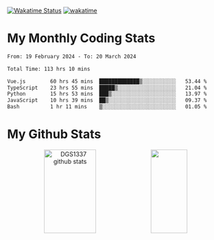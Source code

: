 [![Wakatime Status](https://github.com/noopurphalak/noopurphalak/workflows/wakatime-status-update/badge.svg)](https://github.com/noopurphalak/noopurphalak/actions/workflows/main.yml)
[![wakatime](https://wakatime.com/badge/user/80ace140-ef40-4fdd-b8ed-f3be3d2e1aea.svg)](https://wakatime.com/@80ace140-ef40-4fdd-b8ed-f3be3d2e1aea)

# My Monthly Coding Stats

<!--START_SECTION:waka-->

```txt
From: 19 February 2024 - To: 20 March 2024

Total Time: 113 hrs 10 mins

Vue.js        60 hrs 45 mins  █████████████▒░░░░░░░░░░░   53.44 %
TypeScript    23 hrs 55 mins  █████▒░░░░░░░░░░░░░░░░░░░   21.04 %
Python        15 hrs 53 mins  ███▒░░░░░░░░░░░░░░░░░░░░░   13.97 %
JavaScript    10 hrs 39 mins  ██▒░░░░░░░░░░░░░░░░░░░░░░   09.37 %
Bash          1 hr 11 mins    ▒░░░░░░░░░░░░░░░░░░░░░░░░   01.05 %
```

<!--END_SECTION:waka-->

# My Github Stats
<div style="text-align: center;">
  <img width="49%" height="195px" src="https://github-readme-stats-sigma-five.vercel.app/api?username=noopurphalak&show_icons=true&count_private=true&hide_border=true&title_color=ecf2f8&icon_color=0d1117&text_color=FFFFFF&bg_color=0d1117" alt="DGS1337 github stats" />
  <img width="41%" height="195px" src="https://github-readme-stats-sigma-five.vercel.app/api/top-langs/?username=noopurphalak&layout=compact&hide_border=true&title_color=ecf2f8&text_color=FFFFFF&bg_color=0d1117" />
</div>
